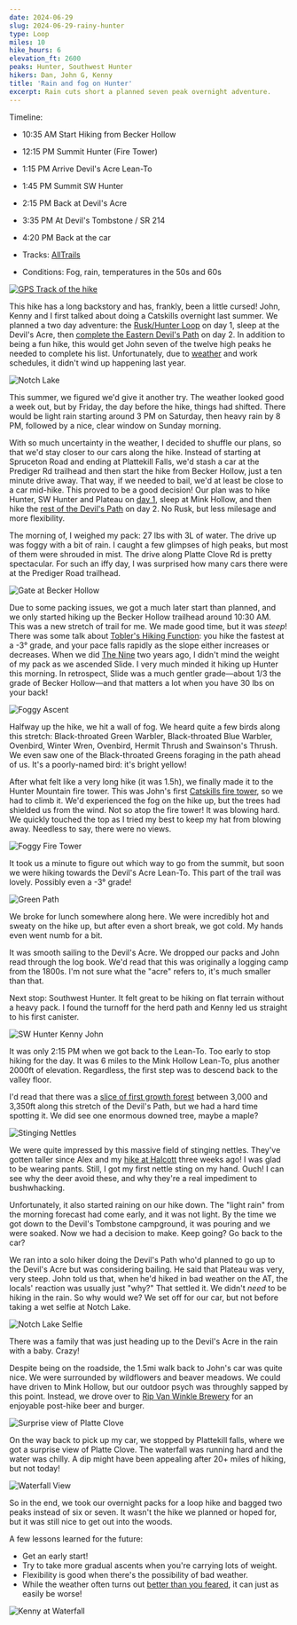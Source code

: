 ```yaml
---
date: 2024-06-29
slug: 2024-06-29-rainy-hunter
type: Loop
miles: 10
hike_hours: 6
elevation_ft: 2600
peaks: Hunter, Southwest Hunter
hikers: Dan, John G, Kenny
title: 'Rain and fog on Hunter'
excerpt: Rain cuts short a planned seven peak overnight adventure.
---
```


Timeline:

- 10:35 AM Start Hiking from Becker Hollow
- 12:15 PM Summit Hunter (Fire Tower)
- 1:15 PM Arrive Devil's Acre Lean-To
- 1:45 PM Summit SW Hunter
- 2:15 PM Back at Devil's Acre
- 3:35 PM At Devil's Tombstone / SR 214
- 4:20 PM Back at the car

- Tracks: [AllTrails]
- Conditions: Fog, rain, temperatures in the 50s and 60s

[![GPS Track of the hike]({{site.baseurl}}/assets/2024-06-29-rainy-hunter/track.png)]({{site.baseurl}}/map/?hike=2024-06-29-rainy-hunter)

This hike has a long backstory and has, frankly, been a little cursed! John, Kenny and I first talked about doing a Catskills overnight last summer. We planned a two day adventure: the [Rusk/Hunter Loop][one] on day 1, sleep at the Devil's Acre, then [complete the Eastern Devil's Path][two] on day 2. In addition to being a fun hike, this would get John seven of the twelve high peaks he needed to complete his list. Unfortunately, due to [weather] and work schedules, it didn't wind up happening last year.

![Notch Lake]({{site.baseurl}}/assets/2024-06-29-rainy-hunter/7553-notch-lake.jpeg)

This summer, we figured we'd give it another try. The weather looked good a week out, but by Friday, the day before the hike, things had shifted. There would be light rain starting around 3 PM on Saturday, then heavy rain by 8 PM, followed by a nice, clear window on Sunday morning.

With so much uncertainty in the weather, I decided to shuffle our plans, so that we'd stay closer to our cars along the hike. Instead of starting at Spruceton Road and ending at Plattekill Falls, we'd stash a car at the Prediger Rd trailhead and then start the hike from Becker Hollow, just a ten minute drive away. That way, if we needed to bail, we'd at least be close to a car mid-hike. This proved to be a good decision! Our plan was to hike Hunter, SW Hunter and Plateau on [day 1], sleep at Mink Hollow, and then hike the [rest of the Devil's Path] on day 2. No Rusk, but less milesage and more flexibility.

The morning of, I weighed my pack: 27 lbs with 3L of water. The drive up was foggy with a bit of rain. I caught a few glimpses of high peaks, but most of them were shrouded in mist. The drive along Platte Clove Rd is pretty spectacular. For such an iffy day, I was surprised how many cars there were at the Prediger Road trailhead.

![Gate at Becker Hollow]({{site.baseurl}}/assets/2024-06-29-rainy-hunter/7543-start-gate.jpeg)

Due to some packing issues, we got a much later start than planned, and we only started hiking up the Becker Hollow trailhead around 10:30 AM. This was a new stretch of trail for me. We made good time, but it was _steep_! There was some talk about [Tobler's Hiking Function]: you hike the fastest at a -3° grade, and your pace falls rapidly as the slope either increases or decreases. When we did [The Nine] two years ago, I didn't mind the weight of my pack as we ascended Slide. I very much minded it hiking up Hunter this morning. In retrospect, Slide was a much gentler grade—about 1/3 the grade of Becker Hollow—and that matters a lot when you have 30 lbs on your back!

![Foggy Ascent]({{site.baseurl}}/assets/2024-06-29-rainy-hunter/7548-foggy-ascent.jpeg)

Halfway up the hike, we hit a wall of fog. We heard quite a few birds along this stretch: Black-throated Green Warbler, Black-throated Blue Warbler, Ovenbird, Winter Wren, Ovenbird, Hermit Thrush and Swainson's Thrush. We even saw one of the Black-throated Greens foraging in the path ahead of us. It's a poorly-named bird: it's bright yellow!

After what felt like a very long hike (it was 1.5h), we finally made it to the Hunter Mountain fire tower. This was John's first [Catskills fire tower], so we had to climb it. We'd experienced the fog on the hike up, but the trees had shielded us from the wind. Not so atop the fire tower! It was blowing hard. We quickly touched the top as I tried my best to keep my hat from blowing away. Needless to say, there were no views.

![Foggy Fire Tower]({{site.baseurl}}/assets/2024-06-29-rainy-hunter/7548b-foggy-tower.jpeg)

It took us a minute to figure out which way to go from the summit, but soon we were hiking towards the Devil's Acre Lean-To. This part of the trail was lovely. Possibly even a -3° grade!

![Green Path]({{site.baseurl}}/assets/2024-06-29-rainy-hunter/7549-green-path.jpeg)

We broke for lunch somewhere along here. We were incredibly hot and sweaty on the hike up, but after even a short break, we got cold. My hands even went numb for a bit.

It was smooth sailing to the Devil's Acre. We dropped our packs and John read through the log book. We'd read that this was originally a logging camp from the 1800s. I'm not sure what the "acre" refers to, it's much smaller than that.

Next stop: Southwest Hunter. It felt great to be hiking on flat terrain without a heavy pack. I found the turnoff for the herd path and Kenny led us straight to his first canister.

![SW Hunter Kenny John]({{site.baseurl}}/assets/2024-06-29-rainy-hunter/7550-sw-kenny-john.jpeg)

It was only 2:15 PM when we got back to the Lean-To. Too early to stop hiking for the day. It was 6 miles to the Mink Hollow Lean-To, plus another 2000ft of elevation. Regardless, the first step was to descend back to the valley floor.

I'd read that there was a [slice of first growth forest] between 3,000 and 3,350ft along this stretch of the Devil's Path, but we had a hard time spotting it. We did see one enormous downed tree, maybe a maple?

![Stinging Nettles]({{site.baseurl}}/assets/2024-06-29-rainy-hunter/7552-dan-john-nettles.jpeg)

We were quite impressed by this massive field of stinging nettles. They've gotten taller since Alex and my [hike at Halcott] three weeks ago! I was glad to be wearing pants. Still, I got my first nettle sting on my hand. Ouch! I can see why the deer avoid these, and why they're a real impediment to bushwhacking.

Unfortunately, it also started raining on our hike down. The "light rain" from the morning forecast had come early, and it was not light. By the time we got down to the Devil's Tombstone campground, it was pouring and we were soaked. Now we had a decision to make. Keep going? Go back to the car?

We ran into a solo hiker doing the Devil's Path who'd planned to go up to the Devil's Acre but was considering bailing. He said that Plateau was very, very steep. John told us that, when he'd hiked in bad weather on the AT, the locals' reaction was usually just "why?" That settled it. We didn't _need_ to be hiking in the rain. So why would we? We set off for our car, but not before taking a wet selfie at Notch Lake.

![Notch Lake Selfie]({{site.baseurl}}/assets/2024-06-29-rainy-hunter/7553-notch-selfie.jpeg)

There was a family that was just heading up to the Devil's Acre in the rain with a baby. Crazy!

Despite being on the roadside, the 1.5mi walk back to John's car was quite nice. We were surrounded by wildflowers and beaver meadows. We could have driven to Mink Hollow, but our outdoor psych was throughly sapped by this point. Instead, we drove over to [Rip Van Winkle Brewery] for an enjoyable post-hike beer and burger.

![Surprise view of Platte Clove]({{site.baseurl}}/assets/2024-06-29-rainy-hunter/7555-platte-clove.jpeg)

On the way back to pick up my car, we stopped by Plattekill falls, where we got a surprise view of Platte Clove. The waterfall was running hard and the water was chilly. A dip might have been appealing after 20+ miles of hiking, but not today!

![Waterfall View]({{site.baseurl}}/assets/2024-06-29-rainy-hunter/7555-waterfall-view.jpeg)

So in the end, we took our overnight packs for a loop hike and bagged two peaks instead of six or seven. It wasn't the hike we planned or hoped for, but it was still nice to get out into the woods.

A few lessons learned for the future:

- Get an early start!
- Try to take more gradual ascents when you're carrying lots of weight.
- Flexibility is good when there's the possibility of bad weather.
- While the weather often turns out [better than you feared], it can just as easily be worse!

[AllTrails]: https://www.alltrails.com/explore/recording/afternoon-hike-464d828-446
[one]: https://www.alltrails.com/explore/map/new-1763ea5-2
[two]: https://www.alltrails.com/explore/map/new-444b0d9
[weather]: https://www.danvk.org/catskills/2023/10/16/2023-10-16-wittenberg-cornell.html
[day 1]: https://www.alltrails.com/explore/map/new-601ac80
[rest of the Devil's Path]: https://www.alltrails.com/explore/map/new-e250c59-3
[Tobler's Hiking Function]: https://en.wikipedia.org/wiki/Tobler%27s_hiking_function
[The Nine]: https://www.danvk.org/catskills/2022/09/28/2022-09-28-the-nine.html
[Catskills fire tower]: https://dec.ny.gov/things-to-do/hiking/catskills-fire-tower-challenge
[slice of first growth forest]: https://www.mknhp.org/a-slice-of-first-growth.html
[hike at Halcott]: https://www.danvk.org/catskills/2024/06/10/2024-06-10-alex-halcott.html
[better than you feared]: https://www.danvk.org/catskills/2023/06/28/2023-06-28-plateau.html
[Rip Van Winkle Brewery]: https://ripvanwinklebrewery.com/

![Kenny at Waterfall]({{site.baseurl}}/assets/2024-06-29-rainy-hunter/7556-kenny-waterfall.jpeg)
